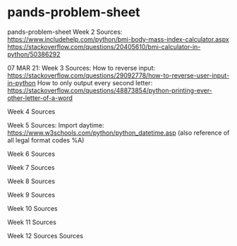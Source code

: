 # pands-problem-sheet
pands-problem-sheet
Week 2 
Sources:
https://www.includehelp.com/python/bmi-body-mass-index-calculator.aspx
https://stackoverflow.com/questions/20405610/bmi-calculator-in-python/50386292


07 MAR 21: 
Week 3
Sources: 
How to reverse input: https://stackoverflow.com/questions/29092778/how-to-reverse-user-input-in-python
How to only output every second letter: https://stackoverflow.com/questions/48873854/python-printing-ever-other-letter-of-a-word

Week 4
Sources

Week 5 
Sources:
Import daytime: https://www.w3schools.com/python/python_datetime.asp (also reference of all legal format codes %A)

Week 6 
Sources

Week 7 
Sources

Week 8
Sources

Week 9 
Sources


Week 10 
Sources


Week 11
Sources

Week 12
Sources
Sources
